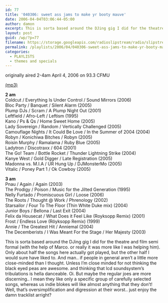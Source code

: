 ```yaml
---
id: 77
title: '040306: sweet ass jams to make yr booty mauve'
date: 2006-04-04T03:06:44-05:00
author: damon
excerpt: This is sorta based around the DJing gig I did for the theatre and film semi formal (with the help of Marco. or really it was more like I was helping him). Only about half the songs here actually got played, but the other half I would sure have liked to.
layout: post
guid: /wp/?p=77
filename: https://storage.googleapis.com/radioslipstream/radio/slipstream040306.mp3
permalink: /playlists/2006/04/040306-sweet-ass-jams-to-make-yr-booty-mauve/
categories:
  - PLAYLISTS
  - themes and specials
---
```

originally aired 2-4am April 4, 2006 on 93.3 CFMU

[(mp3)](https://storage.googleapis.com/radioslipstream/radio/slipstream040306.mp3)

**2 am**  
Coldcut / Everything Is Under Control / Sound Mirrors (2006)  
Bloc Party / Banquet / Silent Alarm (2005)  
Plump DJs / Scram / A Plump Night Out (2001)  
Leftfield / Afro-Left / Leftism (1995)  
Kano / Ps & Qs / Home Sweet Home (2005)  
Lady Sovereign / Random / Vertically Challenged (2005)  
Camouflage Nights / It Could Be Love / In the Summer of 2004 (2004)  
Robyn / Konichiwa Bitches / Robyn (2005)  
Roisin Murphy / Ramalama / Ruby Blue (2005)  
Ladytron / Discotraxx / 604 (2001)  
The Go! Team / Bottle Rocket / Thunder Lightning Strike (2004)  
Kanye West / Gold Digger / Late Registration (2005)  
Madonna vs. M.I.A / UR Hung Up / DJMonsterMo (2005)  
Vitalic / Poney Part 1 / Ok Cowboy (2005)

**3 am**  
Pnau / Again / Again (2003)  
The Prodigy / Poison / Music for the Jilted Generation (1995)  
Nelly Furtado / Promiscuous Girl / Loose (2006)  
The Roots / Thought @ Work / Phrenology (2002)  
Starsailor / Four To The Floor (Thin White Duke mix) (2004)  
Junior Boys / Bellona / Last Exit (2004)  
Felix da Housecat / What Does it Feel Like (Royksopp Remix) (2001)  
Frost / Endless Love (Röyksopp Remix) (1999)  
Annie / The Greatest Hit / Anniemal (2004)  
The Decemberists / I Was Meant For the Stage / Her Majesty (2003)

This is sorta based around the DJing gig I did for the theatre and film semi formal (with the help of Marco. or really it was more like I was helping him). Only about half the songs here actually got played, but the other half I would sure have liked to. And man.. if people in general aren’t a little more close-minded than I thought. Unless I’m close minded for not thinking the black eyed peas are awesome. and thinking that lcd soundsystem’s tribulations is hella danceable. Oi. But maybe the regular joes are more discerning.. I mean they like only a specific group of carefully selected songs, whereas us indie blokes will like almost anything that they don’t! Well, that’s oversimplification and digression at their worst.. just enjoy the damn tracklist arright?